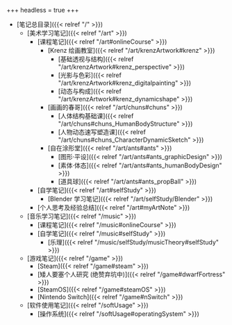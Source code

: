 +++
headless = true
+++

- [笔记总目录]({{< relref "/" >}})
  - [美术学习笔记]({{< relref "/art" >}})
    - [课程笔记]({{< relref "/art#onlineCourse" >}})
      - [Krenz 绘画教室]({{< relref "/art/krenzArtwork#krenz" >}})
        - [基础透视与结构]({{< relref "/art/krenzArtwork#krenz_perspective" >}})
        - [光影与色彩]({{< relref "/art/krenzArtwork#krenz_digitalpainting" >}})
        - [动态与构成]({{< relref "/art/krenzArtwork#krenz_dynamicshape" >}})
      - [画画的春哥]({{< relref "/art/chuns#chuns" >}})
        - [人体结构基础课]({{< relref "/art/chuns#chuns_HumanBodyStructure" >}})
        - [人物动态速写塑造课]({{< relref "/art/chuns#chuns_CharacterDynamicSketch" >}})
      - [自在涂形堂]({{< relref "/art/ants#ants" >}})
        - [图形·平设]({{< relref "/art/ants#ants_graphicDesign" >}})
        - [素体·体态]({{< relref "/art/ants#ants_humanBodyDesign" >}})
        - [道具球]({{< relref "/art/ants#ants_propBall" >}})
    - [自学笔记]({{< relref "/art#selfStudy" >}})
      - [Blender 学习笔记]({{< relref "/art/selfStudy/Blender" >}})
    - [个人思考及经验总结]({{< relref "/art#myArtNote" >}})
  - [音乐学习笔记]({{< relref "/music" >}})
    - [课程笔记]({{< relref "/music#onlineCourse" >}})
    - [自学笔记]({{< relref "/music#selfStudy" >}})
      - [乐理]({{< relref "/music/selfStudy/musicTheory#selfStudy" >}})
  - [游戏笔记]({{< relref "/game" >}})
    - [Steam]({{< relref "/game#steam" >}})
    - [矮人要塞个人研究 (绝赞弃坑中)]({{< relref "/game#dwarfFortress" >}})
    - [SteamOS]({{< relref "/game#steamOS" >}})
    - [Nintendo Switch]({{< relref "/game#nSwitch" >}})
  - [软件使用笔记]({{< relref "/softUsage" >}})
    - [操作系统]({{< relref "/softUsage#operatingSystem" >}})
